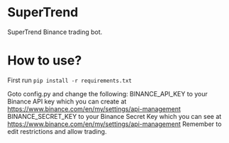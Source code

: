 # SuperTrend
SuperTrend Binance trading bot. 

# How to use?

First run ```pip install -r requirements.txt```

Goto config.py and change the following: 
BINANCE_API_KEY to your Binance API key which you can create at https://www.binance.com/en/my/settings/api-management
BINANCE_SECRET_KEY to your Binance Secret Key which you can see at https://www.binance.com/en/my/settings/api-management
Remember to edit restrictions and allow trading.

